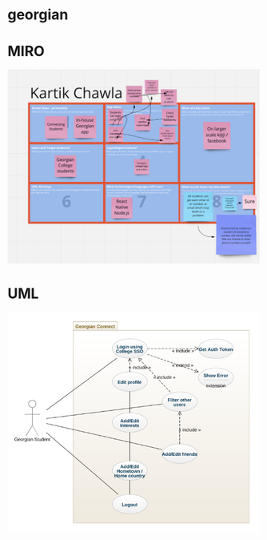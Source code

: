 # georgian

# MIRO

![Idea Overview](./images/idea.png)

# UML

![Idea Overview](./images/uml.png)

